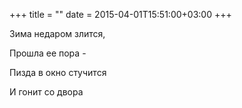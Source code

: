 +++
title = ""
date = 2015-04-01T15:51:00+03:00
+++

Зима недаром злится,


Прошла ее пора -


Пизда в окно стучится


И гонит со двора


